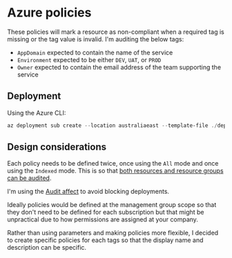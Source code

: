 # Azure policies

These policies will mark a resource as non-compliant when a required tag is missing or the tag value is invalid. I'm auditing the below tags:

- `AppDomain` expected to contain the name of the service
- `Environment` expected to be either `DEV`, `UAT`, or `PROD`
- `Owner` expected to contain the email address of the team supporting the service

## Deployment

Using the Azure CLI:

```powershell
az deployment sub create --location australiaeast --template-file ./deploy/main.bicep --parameters @deploy/main.parameters.dev.json --name "tagpolicies-$((Get-Date).ToString('yyMMdd-HHmmss'))-$((New-Guid).Guid.Substring(0, 4))"
```

## Design considerations

Each policy needs to be defined twice, once using the `All` mode and once using the `Indexed` mode. This is so that [both resources and resource groups can be audited][resource-manager-modes].

I'm using the [Audit affect][affect-audit] to avoid blocking deployments.

Ideally policies would be defined at the management group scope so that they don't need to be defined for each subscription but that might be unpractical due to how permissions are assigned at your company.

Rather than using parameters and making policies more flexible, I decided to create specific policies for each tags so that the display name and description can be specific.

[affect-audit]: https://docs.microsoft.com/en-au/azure/governance/policy/concepts/effects#audit
[resource-manager-modes]: https://docs.microsoft.com/en-au/azure/governance/policy/concepts/definition-structure#resource-manager-modes
